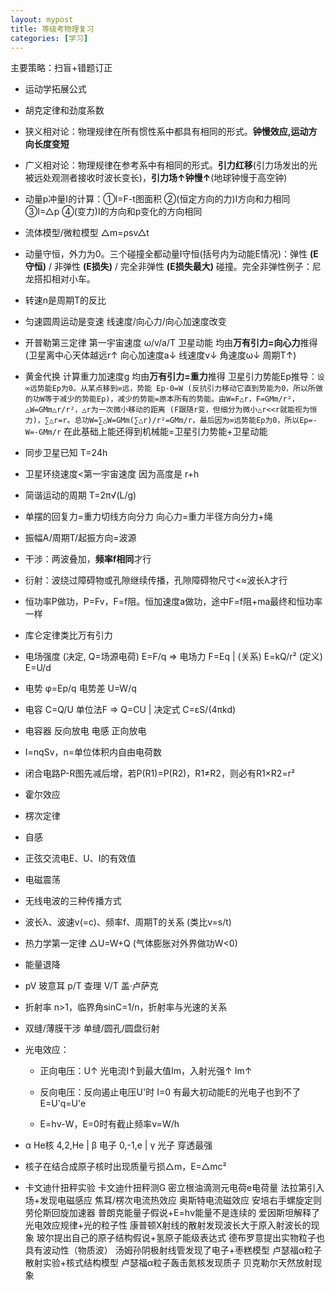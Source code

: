 ```yaml
---
layout: mypost
title: 等级考物理复习
categories: [学习]
---
```


主要策略：扫盲+错题订正

- 运动学拓展公式

- 胡克定律和劲度系数

- 狭义相对论：物理规律在所有惯性系中都具有相同的形式。**钟慢效应,运动方向长度变短**

- 广义相对论：物理规律在参考系中有相同的形式。**引力红移**(引力场发出的光被远处观测者接收时波长变长)，**引力场↑钟慢↑**(地球钟慢于高空钟) 

- 动量p冲量I的计算：①I=F-t图面积 ②(恒定方向的力)I方向和力相同 ③I=△p ④(变力)I的方向和p变化的方向相同

- 流体模型/微粒模型 △m=ρsv△t

- 动量守恒，外力为0。三个碰撞全都动量I守恒(括号内为动能E情况)：弹性 **(E守恒)** / 非弹性 **(E损失)** / 完全非弹性 **(E损失最大)** 碰撞。完全非弹性例子：尼龙搭扣相对小车。

- 转速n是周期T的反比

- 匀速圆周运动是变速 线速度/向心力/向心加速度改变

- 开普勒第三定律 第一宇宙速度 ω/v/a/T 卫星动能 均由**万有引力=向心力**推得 (卫星离中心天体越远r↑ 向心加速度a↓ 线速度v↓ 角速度ω↓ 周期T↑)

- 黄金代换 计算重力加速度g 均由**万有引力=重力**推得 卫星引力势能Ep推导：`设∞远势能Ep为0。从某点移到∞远，势能 Ep-0=W (反抗引力移动它直到势能为0，所以所做的功W等于减少的势能Ep)，减少的势能=原本所有的势能。由W=F△r，F=GMm/r²，△W=GMm△r/r²，△r为一次微小移动的距离 (F跟随r变，但细分为微小△r<<r就能视为恒力)，∑△r=r。总功W=∑△W=GMm(∑△r)/r²=GMm/r，最后因为∞远势能Ep为0，所以Ep=-W=-GMm/r` 在此基础上能还得到机械能=卫星引力势能+卫星动能

- 同步卫星已知 T=24h

- 卫星环绕速度<第一宇宙速度 因为高度是 r+h

- 简谐运动的周期 T=2π√(L/g)

- 单摆的回复力=重力切线方向分力 向心力=重力半径方向分力+绳

- 振幅A/周期T/起振方向=波源

- 干涉：两波叠加，**频率f相同**才行

- 衍射：波绕过障碍物或孔隙继续传播，孔隙障碍物尺寸<≈波长λ才行

- 恒功率P做功，P=Fv，F=f阻。恒加速度a做功，途中F=f阻+ma最终和恒功率一样

- 库仑定律类比万有引力

- 电场强度 (决定, Q=场源电荷) E=F/q ⇒ 电场力 F=Eq | (关系) E=kQ/r² (定义) E=U/d

- 电势 φ=Ep/q 电势差 U=W/q

- 电容 C=Q/U 单位法F ⇒ Q=CU | 决定式 C=εS/(4πkd)

- 电容器 反向放电 电感 正向放电

- I=nqSv，n=单位体积内自由电荷数

- 闭合电路P-R图先减后增，若P(R1)=P(R2)，R1≠R2，则必有R1×R2=r²

- 霍尔效应

- 楞次定律

- 自感

- 正弦交流电E、U、I的有效值

- 电磁震荡

- 无线电波的三种传播方式

- 波长λ、波速v(=c)、频率f、周期T的关系 (类比v=s/t)

- 热力学第一定律 △U=W+Q (气体膨胀对外界做功W<0)

- 能量退降

- pV 玻意耳 p/T 查理 V/T 盖·卢萨克

- 折射率 n>1，临界角sinC=1/n，折射率与光速的关系

- 双缝/薄膜干涉 单缝/圆孔/圆盘衍射

- 光电效应：

  - 正向电压：U↑ 光电流I↑到最大值Im，入射光强↑ Im↑

  - 反向电压：反向遏止电压U'时 I=0 有最大初动能E的光电子也到不了 E=U'q=U'e

  - E=hν-W，E=0时有截止频率ν=W/h

- α He核 4,2,He | β 电子 0,-1,e | γ 光子 穿透最强

- 核子在结合成原子核时出现质量亏损△m，E=△mc²

- 卡文迪什扭秤实验 卡文迪什扭秤测G 密立根油滴测元电荷e电荷量 法拉第引入场+发现电磁感应 焦耳/楞次电流热效应 奥斯特电流磁效应 安培右手螺旋定则 劳伦斯回旋加速器 普朗克能量子假说+E=hν能量不是连续的 爱因斯坦解释了光电效应规律+光的粒子性 康普顿X射线的散射发现波长大于原入射波长的现象 玻尔提出自己的原子结构假说+氢原子能级表达式 德布罗意提出实物粒子也具有波动性（物质波） 汤姆孙阴极射线管发现了电子+枣糕模型 卢瑟福α粒子散射实验+核式结构模型 卢瑟福α粒子轰击氮核发现质子 贝克勒尔天然放射现象
